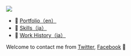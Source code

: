 ![](https://pbs.twimg.com/media/D_rFr1fVUAEMB6i?format=jpg)

- :art: [Portfolio（en）](https://did0es.me)
- :wrench: [Skills（ja）](https://scrapbox.io/did0es/出来る・出来ない)
- :luggage: [Work History（ja）](https://www.wantedly.com/id/did0es)

Welcome to contact me from [Twitter](https://twitter.com/did0es), [Facebook](https://www.facebook.com/profile.php?id=100028982675881) :wave:

